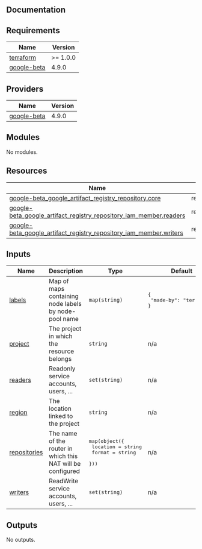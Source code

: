 ## Documentation

<!-- BEGINNING OF PRE-COMMIT-TERRAFORM DOCS HOOK -->
## Requirements

| Name | Version |
|------|---------|
| <a name="requirement_terraform"></a> [terraform](#requirement\_terraform) | >= 1.0.0 |
| <a name="requirement_google-beta"></a> [google-beta](#requirement\_google-beta) | 4.9.0 |

## Providers

| Name | Version |
|------|---------|
| <a name="provider_google-beta"></a> [google-beta](#provider\_google-beta) | 4.9.0 |

## Modules

No modules.

## Resources

| Name | Type |
|------|------|
| [google-beta_google_artifact_registry_repository.core](https://registry.terraform.io/providers/hashicorp/google-beta/4.9.0/docs/resources/google_artifact_registry_repository) | resource |
| [google-beta_google_artifact_registry_repository_iam_member.readers](https://registry.terraform.io/providers/hashicorp/google-beta/4.9.0/docs/resources/google_artifact_registry_repository_iam_member) | resource |
| [google-beta_google_artifact_registry_repository_iam_member.writers](https://registry.terraform.io/providers/hashicorp/google-beta/4.9.0/docs/resources/google_artifact_registry_repository_iam_member) | resource |

## Inputs

| Name | Description | Type | Default | Required |
|------|-------------|------|---------|:--------:|
| <a name="input_labels"></a> [labels](#input\_labels) | Map of maps containing node labels by node-pool name | `map(string)` | <pre>{<br>  "made-by": "terraform"<br>}</pre> | no |
| <a name="input_project"></a> [project](#input\_project) | The project in which the resource belongs | `string` | n/a | yes |
| <a name="input_readers"></a> [readers](#input\_readers) | Readonly service accounts, users, ... | `set(string)` | n/a | yes |
| <a name="input_region"></a> [region](#input\_region) | The location linked to the project | `string` | n/a | yes |
| <a name="input_repositories"></a> [repositories](#input\_repositories) | The name of the router in which this NAT will be configured | <pre>map(object({<br>    location = string<br>    format   = string<br>  }))</pre> | n/a | yes |
| <a name="input_writers"></a> [writers](#input\_writers) | ReadWrite service accounts, users, ... | `set(string)` | n/a | yes |

## Outputs

No outputs.
<!-- END OF PRE-COMMIT-TERRAFORM DOCS HOOK -->
